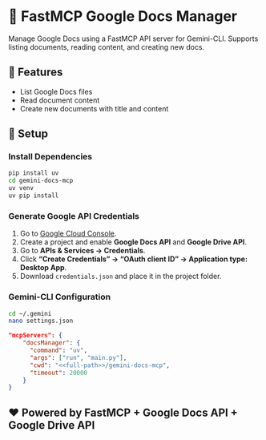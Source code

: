 
# 📄 FastMCP Google Docs Manager

Manage Google Docs using a FastMCP API server for Gemini-CLI. Supports listing documents, reading content, and creating new docs.

## 🚀 Features

- List Google Docs files
- Read document content
- Create new documents with title and content

## 🔧 Setup

### Install Dependencies

```bash
pip install uv
cd gemini-docs-mcp
uv venv
uv pip install
```

### Generate Google API Credentials

1. Go to [Google Cloud Console](https://console.cloud.google.com/).
2. Create a project and enable **Google Docs API** and **Google Drive API**.
3. Go to **APIs & Services → Credentials**.
4. Click **“Create Credentials” → “OAuth client ID” → Application type: Desktop App**.
5. Download `credentials.json` and place it in the project folder.

### Gemini-CLI Configuration

```bash
cd ~/.gemini
nano settings.json
```

```json
"mcpServers": {
    "docsManager": {
      "command": "uv",
      "args": ["run", "main.py"],
      "cwd": "<<full-path>>/gemini-docs-mcp",
      "timeout": 20000
    }
}
```

## ❤️ Powered by FastMCP + Google Docs API + Google Drive API